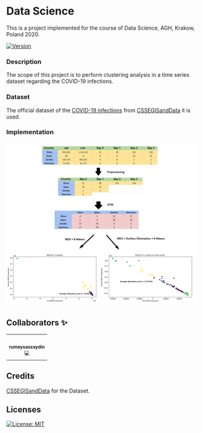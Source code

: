 # Data Science 

This is a project implemented for the course of Data Science, AGH, Krakow, Poland 2020.

[![Version](https://img.shields.io/badge/version-1.0.0-blue.svg)](https://bitbucket.org/lbesson/ansi-colors)

### Description

The scope of this project is to perform clustering analysis in a time series dataset regarding the COVID-19 infections. 

### Dataset

The official dataset of the [COVID-19 infections](https://github.com/CSSEGISandData/COVID-19/blob/master/csse_covid_19_data/csse_covid_19_time_series/time_series_covid19_confirmed_global.csv) from [CSSEGISandData](https://github.com/CSSEGISandData) it is used. 
<br>

### Implementation

<p align="center">
  <img src ="data_science.png" width = "700" title="photo">  
</p>


## Collaborators ✨

<!-- All-Collaborators-LIST:START -->
<table>
  <tr>
    <td align="center"><a href="https://github.com/rumeysaozaydin"><br/><sub><b>rumeysaozaydin</b></sub></a><br/>💻</td>
    </tr>
</table>

<!-- All-Collaborators-LIST:END -->

## Credits
[CSSEGISandData](https://github.com/CSSEGISandData) for the Dataset.

## Licenses

[![License: MIT](https://img.shields.io/badge/License-MIT-blue.svg)](https://github.com/imanousar/Data-Science/blob/master/LICENSE)
